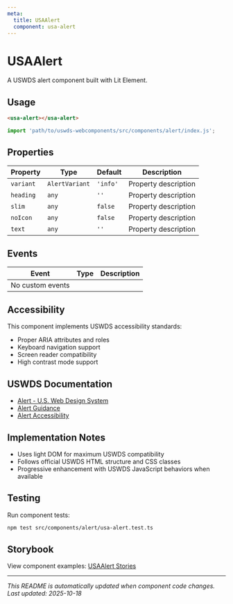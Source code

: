 ```yaml
---
meta:
  title: USAAlert
  component: usa-alert
---
```


# USAAlert

A USWDS alert component built with Lit Element.

## Usage

```html
<usa-alert></usa-alert>
```

```javascript
import 'path/to/uswds-webcomponents/src/components/alert/index.js';
```

## Properties

| Property  | Type           | Default  | Description          |
| --------- | -------------- | -------- | -------------------- |
| `variant` | `AlertVariant` | `'info'` | Property description |
| `heading` | `any`          | `''`     | Property description |
| `slim`    | `any`          | `false`  | Property description |
| `noIcon`  | `any`          | `false`  | Property description |
| `text`    | `any`          | `''`     | Property description |

## Events

| Event            | Type | Description |
| ---------------- | ---- | ----------- |
| No custom events |      |             |

## Accessibility

This component implements USWDS accessibility standards:

- Proper ARIA attributes and roles
- Keyboard navigation support
- Screen reader compatibility
- High contrast mode support

## USWDS Documentation

- [Alert - U.S. Web Design System](https://designsystem.digital.gov/components/alert/)
- [Alert Guidance](https://designsystem.digital.gov/components/alert/#guidance)
- [Alert Accessibility](https://designsystem.digital.gov/components/alert/#accessibility)

## Implementation Notes

- Uses light DOM for maximum USWDS compatibility
- Follows official USWDS HTML structure and CSS classes
- Progressive enhancement with USWDS JavaScript behaviors when available

## Testing

Run component tests:

```bash
npm test src/components/alert/usa-alert.test.ts
```

## Storybook

View component examples: [USAAlert Stories](http://localhost:6006/?path=/story/components-alert)

---

_This README is automatically updated when component code changes._
_Last updated: 2025-10-18_
